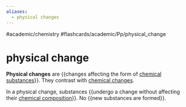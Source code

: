 ```yaml
---
aliases:
  - physical changes
---
```


#academic/chemistry #flashcards/academic/Pp/physical_change

# physical change

__Physical changes__ are {{changes affecting the form of [chemical substances](chemical%20substance.md)}}. They contrast with [chemical changes](chemical%20change.md). <!--SR:!2023-05-12,25,250-->

In a physical change, substances {{undergo a change without affecting their [chemical composition](chemical%20composition.md)}}. No {{new substances are formed}}. <!--SR:!2023-05-06,19,250!2023-07-06,73,310-->
